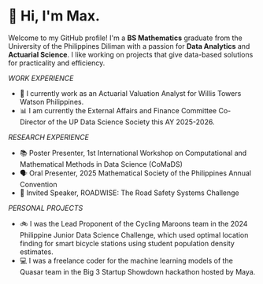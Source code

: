# 👋 Hi, I'm Max.

Welcome to my GitHub profile! I'm a **BS Mathematics** graduate from the University of the Philippines Diliman with a passion for **Data Analytics** and **Actuarial Science**. I like working on projects that give data-based solutions for practicality and efficiency.

_WORK EXPERIENCE_
* 💼 I currently work as an Actuarial Valuation Analyst for Willis Towers Watson Philippines.
* 📊 I am currently the External Affairs and Finance Committee Co-Director of the UP Data Science Society this AY 2025-2026.

_RESEARCH EXPERIENCE_
* 📚 Poster Presenter, 1st International Workshop on Computational and Mathematical Methods in Data Science (CoMaDS)
* 🗣️ Oral Presenter, 2025 Mathematical Society of the Philippines Annual Convention
* 🎤 Invited Speaker, ROADWISE: The Road Safety Systems Challenge

_PERSONAL PROJECTS_
* 🚲 I was the Lead Proponent of the Cycling Maroons team in the 2024 Philippine Junior Data Science Challenge, which used optimal location finding for smart bicycle stations using student population density estimates.
* 💻 I was a freelance coder for the machine learning models of the Quasar team in the Big 3 Startup Showdown hackathon hosted by Maya.

